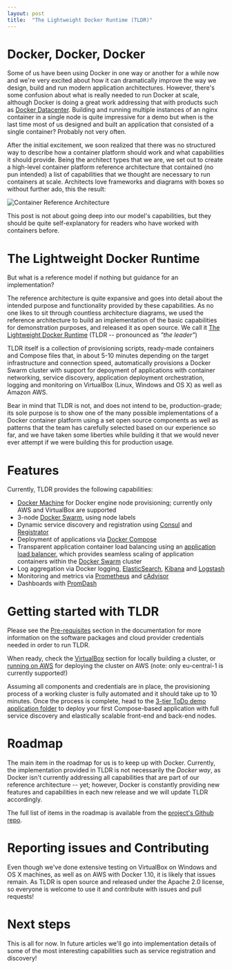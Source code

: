 ```yaml
---
layout: post
title:  "The Lightweight Docker Runtime (TLDR)"
---
```


# Docker, Docker, Docker

Some of us have been using Docker in one way or another for a while now and we're very excited about how it can dramatically improve the way we design, build and run modern application architectures.  However, there's some confusion about what is really needed to run Docker at scale, although Docker is doing a great work addressing that with products such as [Docker Datacenter](https://www.docker.com/products/docker-datacenter). Building and running multiple instances of an nginx container in a single node is quite impressive for a demo but when is the last time most of us designed and built an application that consisted of a single container? Probably not very often.

After the initial excitement, we soon realized that there was no structured way to describe how a container platform should work and what capabilities it should provide. Being the architect types that we are, we set out to create a high-level container platform reference architecture that contained (no pun intended) a list of capabilities that we thought are necessary to run containers at scale. Architects love frameworks and diagrams with boxes so without further ado, this the result:

![Container Reference Architecture](/images/posts/the-lightweight-docker-runtime/refarch.jpg)

This post is not about going deep into our model's capabilities, but they should be quite self-explanatory for readers who have worked with containers before.

# The Lightweight Docker Runtime

But what is a reference model if nothing but guidance for an implementation?

The reference architecture is quite expansive and goes into detail about the intended purpose and functionality provided by these capabilities. As no one likes to sit through countless architecture diagrams, we used the reference architecture to build an implementation of the basic capabilities for demonstration purposes, and released it as open source. We call it [The Lightweight Docker Runtime](https://github.com/accenture/tldr) (TLDR -- pronounced as _"the leader"_)

TLDR itself is a collection of provisioning scripts, ready-made containers and Compose files that, in about 5-10 minutes depending on the target infrastructure and connection speed, automatically provisions a Docker Swarm cluster with support for depoyment of applications with container networking, service discovery, application deployment orchestration, logging and monitoring on VirtualBox (Linux, Windows and OS X) as well as Amazon AWS.

Bear in mind that TLDR is not, and does not intend to be, production-grade; its sole purpose is to show one of the many possible implementations of a Docker container platform using a set open source components as well as patterns that the team has carefully selected based on our experience so far, and we have taken some liberties while building it that we would never ever attempt if we were building this for production usage.

# Features

Currently, TLDR provides the following capabilities:

- [Docker Machine](https://docs.docker.com/machine/) for Docker engine node provisioning; currently only AWS and VirtualBox are supported 
- 3-node [Docker Swarm](https://docs.docker.com/swarm/), using node labels
- Dynamic service discovery and registration using [Consul](https://www.consul.io/) and [Registrator](https://github.com/gliderlabs/registrator)
- Deployment of applications via [Docker Compose](https://docs.docker.com/compose/)
- Transparent application container load balancing using an [application load balancer](https://github.com/Accenture/tldr-alb), which provides seamless scaling of application containers within the [Docker Swarm](https://docs.docker.com/swarm/) cluster
- Log aggregation via Docker logging, [ElasticSearch](https://www.elastic.co/products/elasticsearch), [Kibana](https://www.elastic.co/products/kibana) and [Logstash](https://www.elastic.co/products/logstash) 
- Monitoring and metrics via [Prometheus](https://github.com/prometheus) and [cAdvisor](https://github.com/google/cadvisor)
- Dashboards with [PromDash](https://github.com/prometheus/promdash)

# Getting started with TLDR

Please see the [Pre-requisites](https://github.com/Accenture/tldr#pre-requisites) section in the documentation for more information on the software packages and cloud provider credentials needed in order to run TLDR.

When ready, check the [VirtualBox](https://github.com/Accenture/tldr#setting-up-locally) section for locally building a cluster, or [running on AWS](https://github.com/Accenture/tldr#setting-up-in-aws) for deploying the cluster on AWS (note: only eu-central-1 is currently supported!)

Assuming all components and credentials are in place, the provisioning process of a working cluster is fully automated and it should take up to 10 minutes. Once the process is complete, head to the [3-tier ToDo demo application folder](https://github.com/Accenture/tldr/tree/master/apps/todo) to deploy your first Compose-based application with full service discovery and elastically scalable front-end and back-end nodes.

# Roadmap

The main item in the roadmap for us is to keep up with Docker. Currently, the implementation provided in TLDR is not necessarily the _Docker way_, as Docker isn't currently addressing all capabilities that are part of our reference architecture -- yet; however, Docker is constantly providing new features and capabilities in each new release and we will update TLDR accordingly.

The full list of items in the roadmap is available from the [project's Github repo](https://github.com/Accenture/tldr/issues). 

# Reporting issues and Contributing

Even though we've done extensive testing on VirtualBox on Windows and OS X machines, as well as on AWS with Docker 1.10, it is likely that issues remain. As TLDR is open source and released under the Apache 2.0 license, so everyone is welcome to use it and contribute with issues and pull requests!

# Next steps

This is all for now. In future articles we'll go into implementation details of some of the most interesting capabilities such as service registration and discovery!
